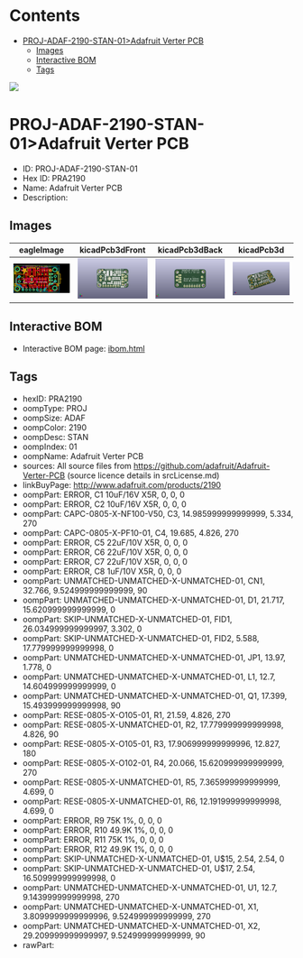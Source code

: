 



Contents
========

* [PROJ-ADAF-2190-STAN-01>Adafruit Verter PCB](#proj-adaf-2190-stan-01adafruit-verter-pcb)
	* [Images](#images)
	* [Interactive BOM](#interactive-bom)
	* [Tags](#tags)
  
![][im]
# PROJ-ADAF-2190-STAN-01>Adafruit Verter PCB

- ID: PROJ-ADAF-2190-STAN-01
- Hex ID: PRA2190
- Name: Adafruit Verter PCB
- Description: 

## Images
  
  

|eagleImage|kicadPcb3dFront|kicadPcb3dBack|kicadPcb3d|
| :---: | :---: | :---: | :---: |
|[![eagleImage](eagleImage_140.png)](eagleImage_600.png)|[![kicadPcb3dFront](kicadPcb3dFront_140.png)](kicadPcb3dFront_600.png)|[![kicadPcb3dBack](kicadPcb3dBack_140.png)](kicadPcb3dBack_600.png)|[![kicadPcb3d](kicadPcb3d_140.png)](kicadPcb3d_600.png)|

## Interactive BOM

- Interactive BOM page: [ibom.html](kicad/bom/ibom.html)

## Tags

- hexID: PRA2190
- oompType: PROJ
- oompSize: ADAF
- oompColor: 2190
- oompDesc: STAN
- oompIndex: 01
- oompName: Adafruit Verter PCB
- sources: All source files from https://github.com/adafruit/Adafruit-Verter-PCB (source licence details in srcLicense.md)
- linkBuyPage: http://www.adafruit.com/products/2190
- oompPart: ERROR, C1 10uF/16V X5R, 0, 0, 0
- oompPart: ERROR, C2 10uF/16V X5R, 0, 0, 0
- oompPart: CAPC-0805-X-NF100-V50, C3, 14.985999999999999, 5.334, 270
- oompPart: CAPC-0805-X-PF10-01, C4, 19.685, 4.826, 270
- oompPart: ERROR, C5 22uF/10V X5R, 0, 0, 0
- oompPart: ERROR, C6 22uF/10V X5R, 0, 0, 0
- oompPart: ERROR, C7 22uF/10V X5R, 0, 0, 0
- oompPart: ERROR, C8 1uF/10V X5R, 0, 0, 0
- oompPart: UNMATCHED-UNMATCHED-X-UNMATCHED-01, CN1, 32.766, 9.524999999999999, 90
- oompPart: UNMATCHED-UNMATCHED-X-UNMATCHED-01, D1, 21.717, 15.620999999999999, 0
- oompPart: SKIP-UNMATCHED-X-UNMATCHED-01, FID1, 26.034999999999997, 3.302, 0
- oompPart: SKIP-UNMATCHED-X-UNMATCHED-01, FID2, 5.588, 17.779999999999998, 0
- oompPart: UNMATCHED-UNMATCHED-X-UNMATCHED-01, JP1, 13.97, 1.778, 0
- oompPart: UNMATCHED-UNMATCHED-X-UNMATCHED-01, L1, 12.7, 14.604999999999999, 0
- oompPart: UNMATCHED-UNMATCHED-X-UNMATCHED-01, Q1, 17.399, 15.493999999999998, 90
- oompPart: RESE-0805-X-O105-01, R1, 21.59, 4.826, 270
- oompPart: RESE-0805-X-UNMATCHED-01, R2, 17.779999999999998, 4.826, 90
- oompPart: RESE-0805-X-O105-01, R3, 17.906999999999996, 12.827, 180
- oompPart: RESE-0805-X-O102-01, R4, 20.066, 15.620999999999999, 270
- oompPart: RESE-0805-X-UNMATCHED-01, R5, 7.365999999999999, 4.699, 0
- oompPart: RESE-0805-X-UNMATCHED-01, R6, 12.191999999999998, 4.699, 0
- oompPart: ERROR, R9 75K 1%, 0, 0, 0
- oompPart: ERROR, R10 49.9K 1%, 0, 0, 0
- oompPart: ERROR, R11 75K 1%, 0, 0, 0
- oompPart: ERROR, R12 49.9K 1%, 0, 0, 0
- oompPart: SKIP-UNMATCHED-X-UNMATCHED-01, U$15, 2.54, 2.54, 0
- oompPart: SKIP-UNMATCHED-X-UNMATCHED-01, U$17, 2.54, 16.509999999999998, 0
- oompPart: UNMATCHED-UNMATCHED-X-UNMATCHED-01, U1, 12.7, 9.143999999999998, 270
- oompPart: UNMATCHED-UNMATCHED-X-UNMATCHED-01, X1, 3.8099999999999996, 9.524999999999999, 270
- oompPart: UNMATCHED-UNMATCHED-X-UNMATCHED-01, X2, 29.209999999999997, 9.524999999999999, 90
- rawPart: 



[im]: kicadPcb3d_450.png
